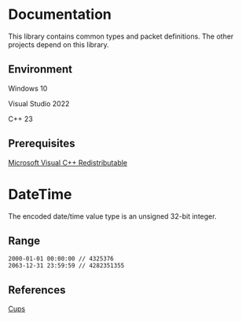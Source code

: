 # Documentation

This library contains common types and packet definitions. The other projects depend on this library.

## Environment

Windows 10

Visual Studio 2022

C++ 23

## Prerequisites

[Microsoft Visual C++ Redistributable](https://aka.ms/vs/17/release/vc_redist.x86.exe)

# DateTime

The encoded date/time value type is an unsigned 32-bit integer.

## Range

```
2000-01-01 00:00:00 // 4325376
2063-12-31 23:59:59 // 4282351355
```

## References

[Cups](https://github.com/tristonplummer/Eden/blob/master/eden/common/include/shaiya/common/datatypes/ShaiyaTime.hpp)
